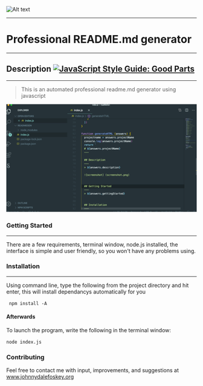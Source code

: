 ![Alt text](https://res.cloudinary.com/practicaldev/image/fetch/s--7yVSltAE--/c_imagga_scale,f_auto,fl_progressive,h_420,q_auto,w_1000/https://user-images.githubusercontent.com/9840435/59461914-cbc18380-8e22-11e9-8567-87b43da950ac.png?raw=true "readme")

---

# Professional README.md generator

---

## Description [![JavaScript Style Guide: Good Parts](https://img.shields.io/badge/code%20style-goodparts-brightgreen.svg?style=flat)](https://github.com/dwyl/goodparts "JavaScript The Good Parts")

---

> This is an automated professional readme.md generator using javascript

![Alt text](/screenshot.png?raw=true "Screen Shot")

### Getting Started

---

There are a few requirements, terminal window, node.js installed, the interface is simple and user friendly, so you won't have any problems using.

### Installation

---

Using command line, type the following from the project directory and hit enter, this will install dependancys automatically for you

```
 npm install -A
```

#### Afterwards

To launch the program, write the following in the terminal window:

```
node index.js
```

### Contributing

Feel free to contact me with input, improvements, and suggestions at www.johnnydalefoskey.org
